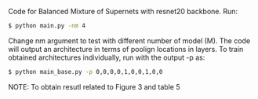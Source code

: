 Code for Balanced Mixture of Supernets with resnet20 backbone. Run:

```bash
$ python main.py -nm 4
```

Change nm argument to test with different number of model (M). The code will output an architecture in terms of poolign locations in layers.
To train obtained architectures individually, run with the output -p as:

```bash
$ python main_base.py -p 0,0,0,0,1,0,0,1,0,0
```

NOTE: To obtain resutl related to Figure 3 and table 5
